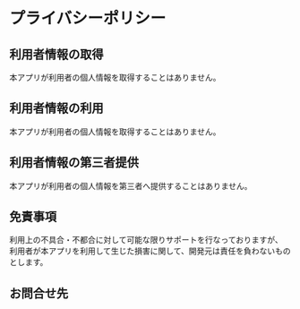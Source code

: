 # プライバシーポリシー

## 利用者情報の取得

本アプリが利用者の個人情報を取得することはありません。

## 利用者情報の利用

本アプリが利用者の個人情報を取得することはありません。

## 利用者情報の第三者提供

本アプリが利用者の個人情報を第三者へ提供することはありません。

## 免責事項

利用上の不具合・不都合に対して可能な限りサポートを行なっておりますが、
利用者が本アプリを利用して生じた損害に関して、開発元は責任を負わないものとします。

## お問合せ先
